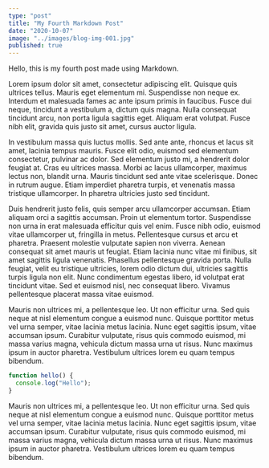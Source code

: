 ```yaml
---
type: "post"
title: "My Fourth Markdown Post"
date: "2020-10-07"
image: "../images/blog-img-001.jpg"
published: true
---
```


Hello, this is my fourth post made using Markdown.

Lorem ipsum dolor sit amet, consectetur adipiscing elit. Quisque quis ultrices tellus. Mauris eget elementum mi. Suspendisse non neque ex. Interdum et malesuada fames ac ante ipsum primis in faucibus. Fusce dui neque, tincidunt a vestibulum a, dictum quis magna. Nulla consequat tincidunt arcu, non porta ligula sagittis eget. Aliquam erat volutpat. Fusce nibh elit, gravida quis justo sit amet, cursus auctor ligula.

In vestibulum massa quis luctus mollis. Sed ante ante, rhoncus et lacus sit amet, lacinia tempus mauris. Fusce elit odio, euismod sed elementum consectetur, pulvinar ac dolor. Sed elementum justo mi, a hendrerit dolor feugiat at. Cras eu ultrices massa. Morbi ac lacus ullamcorper, maximus lectus non, blandit urna. Mauris tincidunt sed ante vitae scelerisque. Donec in rutrum augue. Etiam imperdiet pharetra turpis, et venenatis massa tristique ullamcorper. In pharetra ultricies justo sed tincidunt.

Duis hendrerit justo felis, quis semper arcu ullamcorper accumsan. Etiam aliquam orci a sagittis accumsan. Proin ut elementum tortor. Suspendisse non urna in erat malesuada efficitur quis vel enim. Fusce nibh odio, euismod vitae ullamcorper ut, fringilla in metus. Pellentesque cursus et arcu et pharetra. Praesent molestie vulputate sapien non viverra. Aenean consequat sit amet mauris ut feugiat. Etiam lacinia nunc vitae mi finibus, sit amet sagittis ligula venenatis. Phasellus pellentesque gravida porta. Nulla feugiat, velit eu tristique ultricies, lorem odio dictum dui, ultricies sagittis turpis ligula non elit. Nunc condimentum egestas libero, id volutpat erat tincidunt vitae. Sed et euismod nisl, nec consequat libero. Vivamus pellentesque placerat massa vitae euismod.

Mauris non ultrices mi, a pellentesque leo. Ut non efficitur urna. Sed quis neque at nisl elementum congue a euismod nunc. Quisque porttitor metus vel urna semper, vitae lacinia metus lacinia. Nunc eget sagittis ipsum, vitae accumsan ipsum. Curabitur vulputate, risus quis commodo euismod, mi massa varius magna, vehicula dictum massa urna ut risus. Nunc maximus ipsum in auctor pharetra. Vestibulum ultrices lorem eu quam tempus bibendum.

```javascript
function hello() {
  console.log("Hello");
}
```

Mauris non ultrices mi, a pellentesque leo. Ut non efficitur urna. Sed quis neque at nisl elementum congue a euismod nunc. Quisque porttitor metus vel urna semper, vitae lacinia metus lacinia. Nunc eget sagittis ipsum, vitae accumsan ipsum. Curabitur vulputate, risus quis commodo euismod, mi massa varius magna, vehicula dictum massa urna ut risus. Nunc maximus ipsum in auctor pharetra. Vestibulum ultrices lorem eu quam tempus bibendum.
